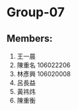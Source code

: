 # Group-07

## Members: <br/>
1. 王一晨 <br/>
2. 陳重名 106022206<br/>
3. 林彥興 106020008<br/>
4. 呂長益 <br/>
5. 黃祎炜 <br/>
6. 陳重衡 <br/>

